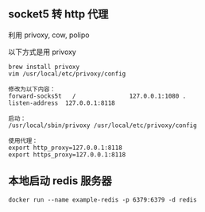 ## socket5 转 http 代理

利用 privoxy, cow, polipo

以下方式是用 privoxy

```
brew install privoxy
vim /usr/local/etc/privoxy/config

修改为以下内容：
forward-socks5t   /               127.0.0.1:1080 .
listen-address  127.0.0.1:8118

启动：
/usr/local/sbin/privoxy /usr/local/etc/privoxy/config

使用代理：
export http_proxy=127.0.0.1:8118
export https_proxy=127.0.0.1:8118
```

## 本地启动 redis 服务器

```
docker run --name example-redis -p 6379:6379 -d redis
```